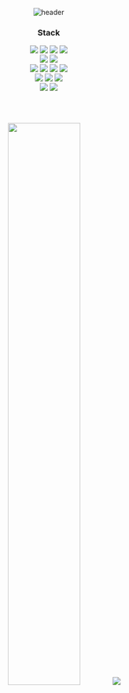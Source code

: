 <div align="center">
  
 ![header](https://capsule-render.vercel.app/api?type=waving&color=3A3A3A&height=200&text=Box-In-Box&fontColor=FFFFFF&fontSize=30&fontAlign=86&fontAlignY=35&desc=@Box-In-Box&descSize=15&descAlign=90&descAlignY=50)
  
  ### Stack
  <p>
    <img src="https://img.shields.io/badge/C-A8B9CC?style=flat&logo=C&logoColor=white"/>
    <img src="https://img.shields.io/badge/C++-00599C?style=flat&logo=C%2B%2B&logoColor=white"/>
    <img src="https://img.shields.io/badge/C%23-239120?style=flat&logo=Csharp&logoColor=white"/>
    <img src="https://img.shields.io/badge/Java-007396?style=flat&logo=OpenJDK&logoColor=white"/>
    <br>
    <img src="https://img.shields.io/badge/Git-F05032?style=flat&logo=git&logoColor=white"/>
    <img src="https://img.shields.io/badge/GitHub-181717?style=flat&logo=GitHub&logoColor=white"/>
    <br>
    <img src="https://img.shields.io/badge/Socket.io-010101?style=flat&logo=socket.io&logoColor=white">
    <img src="https://img.shields.io/badge/Amazon AWS-232F3E?style=flat&logo=amazonaws&logoColor=white">
    <img src="https://img.shields.io/badge/Amazon S3-569A31?style=flat&logo=amazons3&logoColor=white">
    <img src="https://img.shields.io/badge/Google Apps Script-4285F4?style=flat&logo=googleappsscript&logoColor=white">
    <br>
    <img src="https://img.shields.io/badge/Visual Studio-5C2D91?style=flat&logo=Visual Studio&logoColor=white"/>
    <img src="https://img.shields.io/badge/Visual Studio Code-007ACC?style=flat&logo=Visual Studio Code&logoColor=white"/>
    <img src="https://img.shields.io/badge/Eclipse-2C2255?style=flat&logo=EclipseIDE&logoColor=white" />
    <br>
    <img src="https://img.shields.io/badge/Unity-FFFFFF?style=flat&logo=Unity&logoColor=black">
    <img src="https://img.shields.io/badge/Android Studio-3DDC84?style=flat&logo=Android Studio&logoColor=white"/>
    
  </p>
  
  <br><br>
 
  <a>
    <img src="https://github-readme-stats.vercel.app/api?username=Box-In-Box&title_color=FFFFFF&icon_color=FF0000&text_color=AAAAAA&show_icons=true&theme=dark" width=54%"/>
    <img src="https://github-readme-stats.vercel.app/api/top-langs/?username=Box-In-Box&layout=compact&theme=tokyonight&langs_count=8"/>
  </a> 
  
</div>

